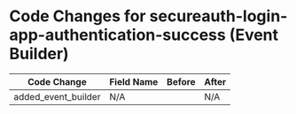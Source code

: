 # Code Changes for secureauth-login-app-authentication-success (Event Builder)

| Code Change | Field Name | Before | After |
|-------------|------------|--------|-------|
| added_event_builder | N/A |  | N/A |